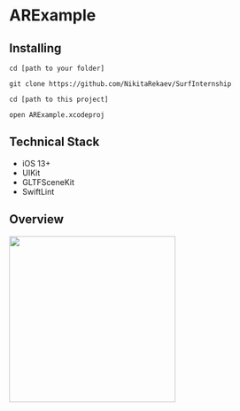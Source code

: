 # ARExample

## Installing

```
cd [path to your folder]
```

```
git clone https://github.com/NikitaRekaev/SurfInternship
```

```
cd [path to this project]
```

```
open ARExample.xcodeproj
```

## Technical Stack

* iOS 13+
* UIKit
* GLTFSceneKit
* SwiftLint

## Overview

<img width="300" src="gif/demo.gif">
